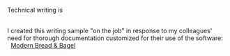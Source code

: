 Technical writing is   
&nbsp;
&nbsp;
&nbsp;


I created this writing sample "on the job" in response to my colleagues' need for thorough documentation customized for their use of the software:  
&nbsp;
[Modern Bread & Bagel](https://www.modernbreadandbagel.com/)

